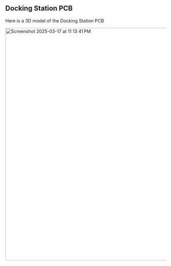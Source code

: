 ## Docking Station PCB

Here is a 3D model of the Docking Station PCB

<img width="729" alt="Screenshot 2025-03-17 at 11 13 41 PM" src="https://github.com/user-attachments/assets/ec586b0f-0b43-4da9-90a0-6bc3378d48e8" />

